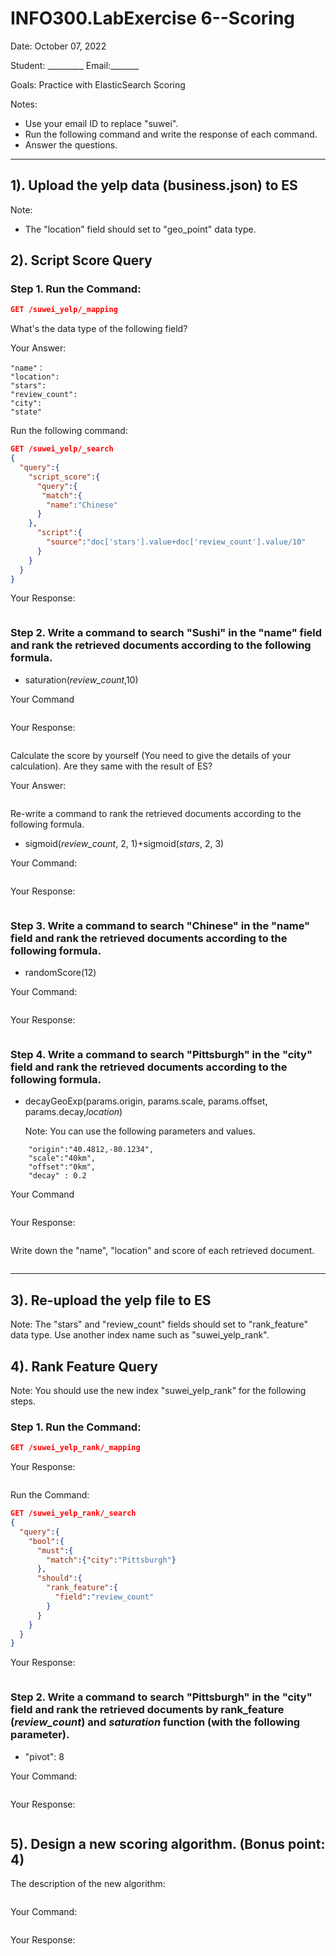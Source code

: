 # INFO300.LabExercise 6--Scoring
Date: October 07, 2022

Student: _________   Email:_______

Goals: Practice with ElasticSearch Scoring

Notes:
+ Use your email ID to replace "suwei".
+ Run the following command and write the response of each command.
+ Answer the questions.

---

##  1). Upload the yelp data (business.json) to ES 

Note: 

+ The "location" field should set to "geo_point" data type. 

##  2). Script Score Query

### Step 1. Run the Command:

```json
GET /suwei_yelp/_mapping
```

What's the data type of the following field?

Your Answer:
```text
"name"：
"location":
"stars":
"review_count":
"city":
"state"
```
Run the following command:
```json
GET /suwei_yelp/_search
{
  "query":{
    "script_score":{
      "query":{
       "match":{
        "name":"Chinese"
      }
    },
      "script":{
        "source":"doc['stars'].value+doc['review_count'].value/10"
      }
    }
  }
}
```
Your Response:
```json

```

### Step 2. Write a command to search "Sushi" in the "name" field and rank the retrieved documents according to the following formula.

+ saturation(*review_count*,10)

Your Command
```json

```
Your Response:
```json

```

Calculate the score by yourself (You need to give the details of your calculation). Are they same with the result of ES?

Your Answer:
```text

```

Re-write a command to rank the retrieved documents according to the following formula.

+ sigmoid(*review_count*, 2, 1)+sigmoid(*stars*, 2, 3)

Your Command:
```json

```
Your Response:
```json

```
### Step 3. Write a command to search "Chinese" in the "name" field and rank the retrieved documents according to the following formula.

+ randomScore(12)

Your Command:
```json

```
Your Response:
```json

```
### Step 4. Write a command to search "Pittsburgh" in the "city" field and rank the retrieved documents according to the following formula.

+ decayGeoExp(params.origin, params.scale, params.offset, params.decay,*location*)

  Note: You can use the following parameters and values.
```text
    "origin":"40.4812,-80.1234",
    "scale":"40km",
    "offset":"0km",
    "decay" : 0.2
```
Your Command
```json

```
Your Response:
```json

```
Write down the "name", "location" and score of each retrieved document.
```text

```
---

##  3). Re-upload the yelp file to ES 

Note: The "stars" and "review_count" fields should set to "rank_feature" data type. Use another index name such as "suwei_yelp_rank".

##  4). Rank Feature Query
Note: You should use the new index "suwei_yelp_rank" for the following steps.

### Step 1. Run the Command:

```json
GET /suwei_yelp_rank/_mapping
```

Your Response:
```json

```
 Run the Command:
```json
GET /suwei_yelp_rank/_search
{
  "query":{
    "bool":{
      "must":{
        "match":{"city":"Pittsburgh"}
      },
      "should":{
        "rank_feature":{
          "field":"review_count"
        }
      }
    }
  }
}
```
Your Response:
```json

```

### Step 2. Write a command to search "Pittsburgh" in the "city" field and rank the retrieved documents by rank_feature (*review_count*) and *saturation* function (with the following parameter).

+ "pivot": 8

Your Command:
```json

```
Your Response:
```json

```

##  5). Design a new scoring algorithm. (Bonus point: 4)

The description of the new algorithm:
```text

```

Your Command:
```json

```

Your Response:
```json

```